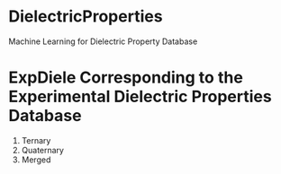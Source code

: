# DielectricProperties
Machine Learning for Dielectric Property Database

# ExpDiele Corresponding to the Experimental Dielectric Properties Database

1. Ternary
2. Quaternary
3. Merged

